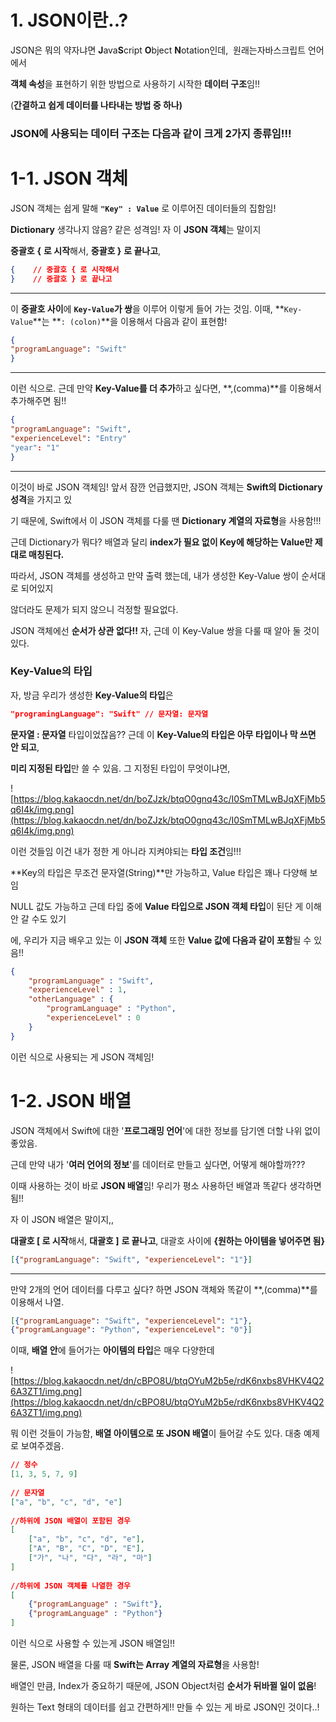 
# **1. JSON이란..?**

JSON은 뭐의 약자냐면 **J**ava**S**cript **O**bject **N**otation인데,  원래는자바스크립트 언어에서

**객체 속성**을 표현하기 위한 방법으로 사용하기 시작한 **데이터 구조**임!!

(**간결하고 쉽게 데이터를 나타내는 방법 중 하나)**

### JSON에 사용되는 **데이터 구조**는 다음과 같이 크게 **2가지 종류**임!!!

# **1-1. JSON 객체**

JSON 객체는 쉽게 말해 **`"Key" : Value`** 로 이루어진 데이터들의 집함임!

**Dictionary** 생각나지 않음? 같은 성격임! 자 이 **JSON 객체**는 말이지

**중괄호** **{** **로 시작**해서, **중괄호 }** **로 끝나고**,

```json
{    // 중괄호 { 로 시작해서
}    // 중괄호 } 로 끝나고
```

---

이 **중괄호 사이**에 **`Key-Value`가 쌍**을 이루어 이렇게 들어 가는 것임. 이때, **`Key-Value`**는 **`: (colon)`**을 이용해서 다음과 같이 표현함!

```json
{
"programLanguage": "Swift"
}
```

---

이런 식으로.  근데 만약 **Key-Value를 더 추가**하고 싶다면, **,(comma)**를 이용해서 추가해주면 됨!!

```json
{
"programLanguage": "Swift",
"experienceLevel": "Entry"
"year": "1"
}
```

---

이것이 바로 JSON 객체임! 앞서 잠깐 언급했지만, JSON 객체는 **Swift의 Dictionary 성격**을 가지고 있

기 때문에, Swift에서 이 JSON 객체를 다룰 땐 **Dictionary 계열의 자료형**을 사용함!!!

근데 Dictionary가 뭐다? 배열과 달리 **index가 필요 없이 Key에 해당하는 Value만 제대로 매칭된다.**

따라서, JSON 객체를 생성하고 만약 출력 했는데, 내가 생성한 Key-Value  쌍이 순서대로 되어있지 

않더라도 문제가 되지 않으니 걱정할 필요없다.

JSON 객체에선 **순서가 상관 없다!!** 자, 근데 이 Key-Value 쌍을 다룰 때 알아 둘 것이 있다.

### **Key-Value의 타입**

자, 방금 우리가 생성한 **Key-Value의 타입**은

```json
"programingLanguage": "Swift" // 문자열: 문자열
```

**문자열 : 문자열** 타입이었잖음?? 근데 이 **Key-Value의 타입은 아무 타입이나 막 쓰면 안 되고**,

**미리 지정된 타입**만 쓸 수 있음. 그 지정된 타입이 무엇이냐면,

![https://blog.kakaocdn.net/dn/boZJzk/btqO0gnq43c/I0SmTMLwBJqXFjMb5q6I4k/img.png](https://blog.kakaocdn.net/dn/boZJzk/btqO0gnq43c/I0SmTMLwBJqXFjMb5q6I4k/img.png)

이런 것들임 이건 내가 정한 게 아니라 지켜야되는 **타입 조건**임!!!

**Key의 타입은 무조건 문자열(String)**만 가능하고, Value 타입은 꽤나 다양해 보임

NULL 값도 가능하고 근데 타입 중에 **Value 타입으로 JSON 객체 타입**이 된단 게 이해 안 갈 수도 있기

에, 우리가 지금 배우고 있는 이 **JSON 객체** 또한 **Value 값에 다음과 같이 포함**될 수 있음!!

```json
{
    "programLanguage" : "Swift",
    "experienceLevel" : 1,
    "otherLanguage" : {
        "programLanguage" : "Python",
        "experienceLevel" : 0
    }
}
```

이런 식으로 사용되는 게 JSON 객체임!

# **1-2. JSON 배열**

JSON 객체에서 Swift에 대한 '**프로그래밍 언어**'에 대한 정보를 담기엔 더할 나위 없이 좋았음.

근데 만약 내가 '**여러 언어의 정보**'를 데이터로 만들고 싶다면, 어떻게 해야할까???

이때 사용하는 것이 바로 **JSON 배열**임! 우리가 평소 사용하던 배열과 똑같다 생각하면 됨!!

자 이 JSON 배열은 말이지,,

**대괄호 [ 로 시작**해서, **대괄호 ]** **로 끝나고**, 대괄호 사이에 **{원하는 아이템을 넣어주면 됨}**

```json
[{"programLanguage": "Swift", "experienceLevel": "1"}]
```

---

만약 2개의 언어 데이터를 다루고 싶다? 하면 JSON 객체와 똑같이 **,(comma)**를 이용해서 나열.

```json
[{"programLanguage": "Swift", "experienceLevel": "1"},
{"programLanguage": "Python", "experienceLevel": "0"}]
```

이때, **배열 안**에 들어가는 **아이템의 타입**은 매우 다양한데

![https://blog.kakaocdn.net/dn/cBPO8U/btqOYuM2b5e/rdK6nxbs8VHKV4Q26A3ZT1/img.png](https://blog.kakaocdn.net/dn/cBPO8U/btqOYuM2b5e/rdK6nxbs8VHKV4Q26A3ZT1/img.png)

뭐 이런 것들이 가능함, **배열 아이템으로 또 JSON 배열**이 들어갈 수도 있다. 대충 예제로 보여주겠음.

```json
// 정수
[1, 3, 5, 7, 9]
 
// 문자열
["a", "b", "c", "d", "e"]
 
//하위에 JSON 배열이 포함된 경우
[
    ["a", "b", "c", "d", "e"],
    ["A", "B", "C", "D", "E"],
    ["가", "나", "다", "라", "마"]
]
 
//하위에 JSON 객체를 나열한 경우
[
    {"programLanguage" : "Swift"},
    {"programLanguage" : "Python"}
]
```

이런 식으로 사용할 수 있는게 JSON 배열임!!

물론, JSON 배열을 다룰 때 **Swift는 Array 계열의 자료형**을 사용함!

배열인 만큼, Index가 중요하기 때문에, JSON Object처럼 **순서가 뒤바뀔 일이 없음**!

원하는 Text 형태의 데이터를 쉽고 간편하게!! 만들 수 있는 게 바로 JSON인 것이다..!
